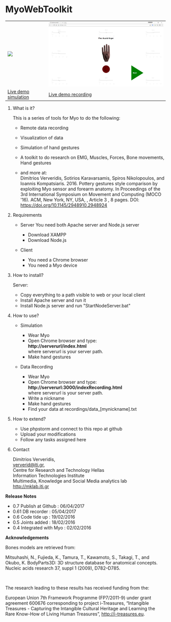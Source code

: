 <h1>MyoWebToolkit</h1>

<table><tr><td>
<a href="https://www.youtube.com/watch?v=l4TJm5KGKdI">
<img src="https://img.youtube.com/vi/l4TJm5KGKdI/maxresdefault.jpg" width="512">
</a>
</td>
<td>
<img src="https://raw.githubusercontent.com/MKLab-ITI/MyoWebToolkit/master/docs/imageScreenRecording.png" width="512">
</td>
</tr>
<tr><td>
<a href="http://augreal.mklab.iti.gr/MyoWebToolkit/index.html" >Live demo simulation</a>
</td>
<td>
<a href="http://augreal.mklab.iti.gr:3000">Live demo recording</a>
</td>
<tr>
</table>


1. What is it?
 
    This is a series of tools for Myo to do the following: 
    
    - Remote data recording
    - Visualization of data 
    - Simulation of hand gestures
    - A toolkit to do research on EMG, Muscles, Forces, Bone movements, Hand gestures
    
    - and more at: <br />
        Dimitrios Ververidis, Sotirios Karavarsamis, Spiros Nikolopoulos, and Ioannis Kompatsiaris. 2016. Pottery gestures style comparison by exploiting Myo sensor and forearm anatomy. In Proceedings of the 3rd International Symposium on Movement and Computing (MOCO '16). ACM, New York, NY, USA, , Article 3 , 8 pages. DOI: https://doi.org/10.1145/2948910.2948924
    
      
    
2. Requirements

    - Server
         You need both Apache server and Node.js server
         - Download XAMPP
         - Download Node.js

    - Client
         - You need a Chrome browser
         - You need a Myo device


2. How to install?

    Server:
    - Copy everything to a path visible to web or your local client
    - Install Apache server and run it
    - Install Node.js server and run "StartNodeServer.bat"
    
3. How to use?

    - Simulation
        - Wear Myo 
        - Open Chrome browser and type: <br />
          <b>http://serverurl/index.html</b> <br />
          where serverurl is your server path.
        - Make hand gestures
            
    - Data Recording
        - Wear Myo
        - Open Chrome browser and type:<br />
          <b>http://serverurl:3000/indexRecording.html</b> <br />
         where serverurl is your server path.
        - Write a nickname <br /> 
        - Make hand gestures <br />
        - Find your data at recordings/data_[mynickname].txt

4. How to extend?
    
    - Use phpstorm and connect to this repo at github
    - Upload your modifications
    - Follow any tasks assigned here


5. Contact 

    Dimitrios Ververidis,<br />
    ververid@iti.gr, <br />
    Centre for Research and Technology Hellas <br />
    Information Technologies Institute <br />
    Multimedia, Knowledge and Social Media analytics lab <br />
    http://mklab.iti.gr


<b>Release Notes</b>  

* 0.7 Publish at Github : 06/04/2017 
* 0.61 DB recorder : 05/04/2017
* 0.6 Code tide up : 19/02/2016
* 0.5 Joints added : 18/02/2016
* 0.4 Integrated with Myo : 02/02/2016


<b>Acknowledgements</b>

Bones models are retrieved from: 

Mitsuhashi, N., Fujieda, K., Tamura, T.,
Kawamoto, S., Takagi, T., and Okubo, K.
BodyParts3D: 3D structure database for
anatomical concepts. Nucleic acids research 37,
suppl 1 (2009), D782–D785.

<br />

The research leading to these results has received funding
from the:
 
European Union 7th Framework Programme
(FP7/2011-9) under grant agreement 600676
corresponding to project i-Treasures, “Intangible Treasures
\- Capturing the Intangible Cultural Heritage and
Learning the Rare Know-How of Living Human Treasures”,
http://i-treasures.eu.


